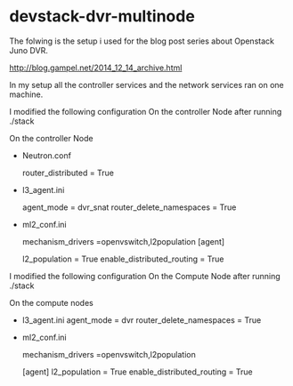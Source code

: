 devstack-dvr-multinode
======================
The folwing is the setup i used for the blog post series about Openstack Juno DVR. 

http://blog.gampel.net/2014_12_14_archive.html

In my setup all the controller services and the network services ran on one machine.

I modified the following configuration  On the controller Node after running  ./stack 

On the controller Node 
* Neutron.conf 
  
    router_distributed = True

* l3_agent.ini 

    agent_mode = dvr_snat
    router_delete_namespaces = True

* ml2_conf.ini 
  
    mechanism_drivers =openvswitch,l2population
  [agent]

    l2_population = True
    enable_distributed_routing = True

I modified the following configuration  On the Compute  Node after running  ./stack 

On the compute nodes 

* l3_agent.ini 
  agent_mode = dvr
  router_delete_namespaces = True


* ml2_conf.ini 

  mechanism_drivers =openvswitch,l2population
  
  [agent]
    l2_population = True
    enable_distributed_routing = True


